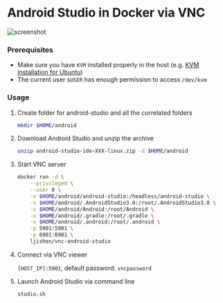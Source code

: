 # Android Studio in Docker via VNC

![screenshot](https://user-images.githubusercontent.com/468515/33925524-0b38012c-df8f-11e7-950a-8b3cfaf495fc.png)


### Prerequisites

- Make sure you have `KVM` installed properly in the host (e.g. [KVM installation for Ubuntu](https://help.ubuntu.com/community/KVM/Installation))
- The current user `$USER` has enough permission to access `/dev/kvm`

### Usage

1. Create folder for android-studio and all the correlated folders

   ```bash
   mkdir $HOME/android
   ```

2. Download Android Studio and unzip the archive

   ```bash
   unzip android-studio-ide-XXX-linux.zip -d $HOME/android
   ```

3. Start VNC server

   ```bash
   docker run -d \
       --privileged \
       --user 0 \
       -v $HOME/android/android-studio:/headless/android-studio \
       -v $HOME/android/.AndroidStudio3.0:/root/.AndroidStudio3.0 \
       -v $HOME/android/Android:/root/Android \
       -v $HOME/android/.gradle:/root/.gradle \
       -v $HOME/android/.android:/root/.android \
       -p 5901:5901 \
       -p 6901:6901 \
       ljishen/vnc-android-studio
   ```

4. Connect via VNC viewer

   `[HOST_IP]:5901`, default password: `vncpassword`

5. Launch Android Studio via command line

   ```bash
   studio.sh
   ```

